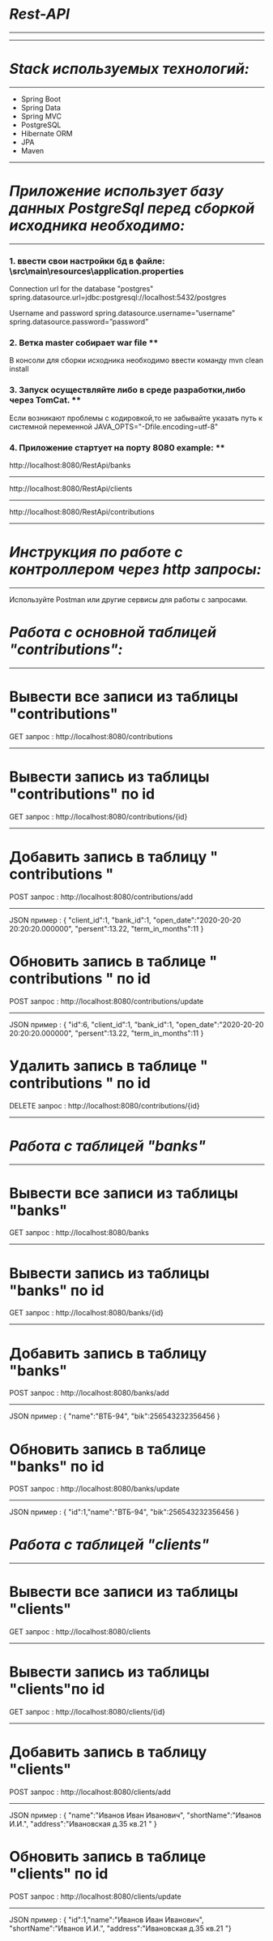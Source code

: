 # ***Rest-API***
-----------------------------------
-----------------------------------
# ***Stack используемых технологий:***
-----------------------------------
- Spring Boot
- Spring Data
- Spring MVC
- PostgreSQL
- Hibernate ORM
- JPA
- Maven
***
# 
# 
# ***Приложение использует базу данных PostgreSql перед сборкой исходника необходимо:***
-----------------------------------

### 1. ввести свои настройки бд в файле: \src\main\resources\application.properties 

Connection url for the database "postgres" spring.datasource.url=jdbc:postgresql://localhost:5432/postgres

Username and password spring.datasource.username=”username” spring.datasource.password=”password”

### 2. Ветка master собирает war file **
В консоли для сборки исходника необходимо ввести команду mvn clean install

### 3. Запуск осуществляйте либо в среде разработки,либо через TomCat. **
Если возникают проблемы с кодировкой,то не забывайте указать путь к системной переменной JAVA_OPTS="-Dfile.encoding=utf-8"

### 4. Приложение стартует на порту 8080 example: **

http://localhost:8080/RestApi/banks
***
http://localhost:8080/RestApi/clients
***
http://localhost:8080/RestApi/contributions
***
# 
# 
# ***Инструкция по работе с контроллером через http запросы:***
-----------------------------------
Используйте Postman или другие сервисы для работы с запросами.
# 
# ***Работа с основной таблицей "contributions":***
-----------------------------------
# 
# **Вывести все записи из таблицы "contributions"**
GET запрос : http://localhost:8080/contributions
***
# 
# **Вывести запись из таблицы "contributions" по id**
GET запрос : http://localhost:8080/contributions/{id}
***
# 
# **Добавить запись в таблицу " contributions "** 
POST запрос : http://localhost:8080/contributions/add
***
JSON пример : {
 "client_id":1,
 "bank_id":1,
 "open_date":"2020-20-20 20:20:20.000000",
 "persent":13.22,
 "term_in_months":11
 }
# 
# **Обновить запись в таблице " contributions "  по id**
POST запрос : http://localhost:8080/contributions/update
***
JSON пример : {
 "id":6,
 "client_id":1,
 "bank_id":1,
 "open_date":"2020-20-20 20:20:20.000000",
 "persent":13.22,
 "term_in_months":11
 }
# 
# **Удалить запись в таблице " contributions "  по id**
DELETE запрос : http://localhost:8080/contributions/{id}
***
# 
# 
# ***Работа с таблицей "banks"***
-----------------------------------
# 
# **Вывести все записи из таблицы "banks"**
GET запрос : http://localhost:8080/banks
***
# 
# **Вывести запись из таблицы "banks" по id**
GET запрос : http://localhost:8080/banks/{id}
***
# 
# **Добавить запись в таблицу "banks"** 
POST запрос : http://localhost:8080/banks/add
***
JSON пример : {
 "name":"ВТБ-94",
 "bik":256543232356456
 }
# 
# **Обновить запись в таблице "banks" по id**
POST запрос : http://localhost:8080/banks/update
***
JSON пример : {
 "id":1,"name":"ВТБ-94",
 "bik":256543232356456
 }
# 
# 
# ***Работа с таблицей "clients"***
-----------------------------------
# 
# **Вывести все записи из таблицы "clients"**
GET запрос : http://localhost:8080/clients
***
# 
# **Вывести запись из таблицы "clients"по id**
GET запрос : http://localhost:8080/clients/{id}
***
# 
# **Добавить запись в таблицу "clients"** 
POST запрос : http://localhost:8080/clients/add
***
JSON пример : {
 "name":"Иванов Иван Иванович",
 "shortName":"Иванов И.И.",
 "address":"Ивановская д.35 кв.21 "
 }
# 
# **Обновить запись в таблице "clients"  по id**
POST запрос : http://localhost:8080/clients/update
***
JSON пример : {
 "id":1,"name":"Иванов Иван Иванович",
 "shortName":"Иванов И.И.",
 "address":"Ивановская д.35 кв.21 "}
 
